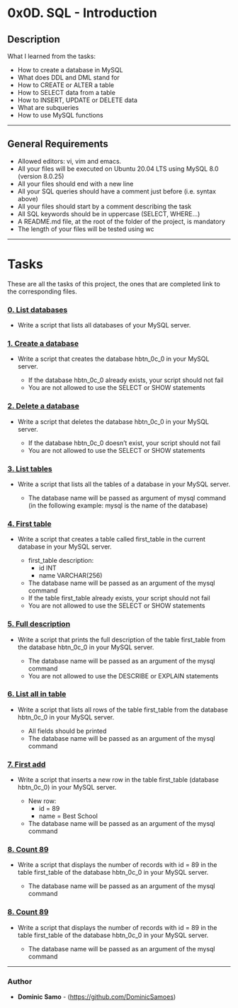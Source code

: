 # 0x0D. SQL - Introduction

## Description

What I learned from the tasks:

* How to create a database in MySQL
* What does DDL and DML stand for
* How to CREATE or ALTER a table
* How to SELECT data from a table
* How to INSERT, UPDATE or DELETE data
* What are subqueries
* How to use MySQL functions 

---

## General Requirements
* Allowed editors: vi, vim and emacs.
* All your files will be executed on Ubuntu 20.04 LTS using MySQL 8.0 (version 8.0.25)
* All your files should end with a new line
* All your SQL queries should have a comment just before (i.e. syntax above)
* All your files should start by a comment describing the task
* All SQL keywords should be in uppercase (SELECT, WHERE…)
* A README.md file, at the root of the folder of the project, is mandatory
* The length of your files will be tested using wc
---

# Tasks

These are all the tasks of this project, the ones that are completed link to the corresponding files.

### [0. List databases](./0-list_databases.sql)
* Write a script that lists all databases of your MySQL server.

### [1. Create a database](./1-create_database_if_missing.sql)
* Write a script that creates the database hbtn_0c_0 in your MySQL server.

	- If the database hbtn_0c_0 already exists, your script should not fail
	- You are not allowed to use the SELECT or SHOW statements

### [2. Delete a database](./2-remove_database.sql)
* Write a script that deletes the database hbtn_0c_0 in your MySQL server.

	- If the database hbtn_0c_0 doesn’t exist, your script should not fail
	- You are not allowed to use the SELECT or SHOW statements

### [3. List tables](./3-list_tables.sql)
* Write a script that lists all the tables of a database in your MySQL server.

	- The database name will be passed as argument of mysql command (in the following example: mysql is the name of the database)

### [4. First table](./4-first_table.sql)
* Write a script that creates a table called first_table in the current database in your MySQL server.

	- first_table description:
		+ id INT
		+ name VARCHAR(256)
	- The database name will be passed as an argument of the mysql command
	- If the table first_table already exists, your script should not fail
	- You are not allowed to use the SELECT or SHOW statements

### [5. Full description](./5-full_table.sql)
* Write a script that prints the full description of the table first_table from the database hbtn_0c_0 in your MySQL server.

	- The database name will be passed as an argument of the mysql command
	- You are not allowed to use the DESCRIBE or EXPLAIN statements

### [6. List all in table](./6-list_values.sql)
* Write a script that lists all rows of the table first_table from the database hbtn_0c_0 in your MySQL server.

	- All fields should be printed
	- The database name will be passed as an argument of the mysql command

### [7. First add](./7-insert_value.sql)
* Write a script that inserts a new row in the table first_table (database hbtn_0c_0) in your MySQL server.

	- New row:
		+ id = 89
		+ name = Best School
	- The database name will be passed as an argument of the mysql command

### [8. Count 89](./8-count_89.sql)
* Write a script that displays the number of records with id = 89 in the table first_table of the database hbtn_0c_0 in your MySQL server.

	- The database name will be passed as an argument of the mysql command

### [8. Count 89](./8-count_89.sql)
* Write a script that displays the number of records with id = 89 in the table first_table of the database hbtn_0c_0 in your MySQL server.

	- The database name will be passed as an argument of the mysql command




---

### Author
* **Dominic Samo** - (https://github.com/DominicSamoes)
